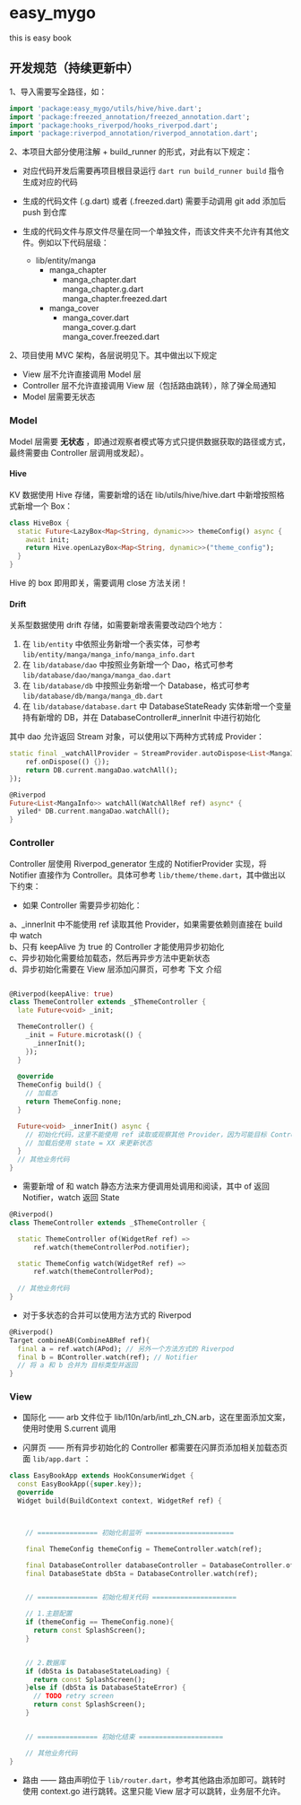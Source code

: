 # easy_mygo

this is easy book

## 开发规范（持续更新中）

1、导入需要写全路径，如：

```dart
import 'package:easy_mygo/utils/hive/hive.dart';
import 'package:freezed_annotation/freezed_annotation.dart';
import 'package:hooks_riverpod/hooks_riverpod.dart';
import 'package:riverpod_annotation/riverpod_annotation.dart';
```
2、本项目大部分使用注解 + build_runner 的形式，对此有以下规定：

* 对应代码开发后需要再项目根目录运行 `dart run build_runner build` 指令生成对应的代码
* 生成的代码文件 (.g.dart) 或者 (.freezed.dart) 需要手动调用 git add 添加后 push 到仓库
* 生成的代码文件与原文件尽量在同一个单独文件，而该文件夹不允许有其他文件。例如以下代码层级：

  * lib/entity/manga  
    * manga_chapter  
      * manga_chapter.dart  
        manga_chapter.g.dart  
        manga_chapter.freezed.dart  
    * manga_cover
      * manga_cover.dart  
        manga_cover.g.dart  
        manga_cover.freezed.dart
    

2、项目使用 MVC 架构，各层说明见下。其中做出以下规定

* View 层不允许直接调用 Model 层
* Controller 层不允许直接调用 View 层（包括路由跳转），除了弹全局通知
* Model 层需要无状态

### Model

Model 层需要 **无状态** ，即通过观察者模式等方式只提供数据获取的路径或方式，最终需要由 Controller 层调用或发起）。

#### Hive

KV 数据使用 Hive 存储，需要新增的话在 lib/utils/hive/hive.dart 中新增按照格式新增一个 Box：

```dart
class HiveBox {
  static Future<LazyBox<Map<String, dynamic>>> themeConfig() async {
    await init;
    return Hive.openLazyBox<Map<String, dynamic>>("theme_config");
  }
}
```

Hive 的 box 即用即关，需要调用 close 方法关闭！

#### Drift

关系型数据使用 drift 存储，如需要新增表需要改动四个地方：

1.  在 `lib/entity` 中依照业务新增一个表实体，可参考 `lib/entity/manga/manga_info/manga_info.dart`
2.  在 `lib/database/dao` 中按照业务新增一个 Dao，格式可参考 `lib/database/dao/manga/manga_dao.dart`
3.  在 `lib/database/db` 中按照业务新增一个 Database，格式可参考 `lib/database/db/manga/manga_db.dart`
4.  在 `lib/database/database.dart` 中 DatabaseStateReady 实体新增一个变量持有新增的 DB，并在 DatabaseController#_innerInit 中进行初始化

其中 dao 允许返回 Stream 对象，可以使用以下两种方式转成 Provider：
```dart
static final _watchAllProvider = StreamProvider.autoDispose<List<MangaInfo>>((ref){
    ref.onDispose(() {});
    return DB.current.mangaDao.watchAll();
});
```


```dart
@Riverpod
Future<List<MangaInfo>> watchAll(WatchAllRef ref) async* {
  yiled* DB.current.mangaDao.watchAll();
}
```
### Controller

Controller 层使用 Riverpod_generator 生成的 NotifierProvider 实现，将 Notifier 直接作为 Controller。具体可参考 `lib/theme/theme.dart`，其中做出以下约束：

* 如果 Controller 需要异步初始化：  

a、_innerInit 中不能使用 ref 读取其他 Provider，如果需要依赖则直接在 build 中 watch   
b、只有 keepAlive 为 true 的 Controller 才能使用异步初始化  
c、异步初始化需要给加载态，然后再异步方法中更新状态  
d、异步初始化需要在 View 层添加闪屏页，可参考 下文 介绍  

```dart

@Riverpod(keepAlive: true)
class ThemeController extends _$ThemeController {
  late Future<void> _init;

  ThemeController() {
    _init = Future.microtask(() {
      _innerInit();
    });
  }
  
  @override
  ThemeConfig build() {
    // 加载态
    return ThemeConfig.none;
  }

  Future<void> _innerInit() async {
    // 初始化代码，这里不能使用 ref 读取或观察其他 Provider，因为可能目标 Controller 还未初始化成功
    // 加载后使用 state = XX 来更新状态
  }
  // 其他业务代码
}
```

* 需要新增 of 和 watch 静态方法来方便调用处调用和阅读，其中 of 返回 Notifier，watch 返回 State

```dart
@Riverpod()
class ThemeController extends _$ThemeController {

  static ThemeController of(WidgetRef ref) =>
      ref.watch(themeControllerPod.notifier);

  static ThemeConfig watch(WidgetRef ref) =>
      ref.watch(themeControllerPod);
  
  // 其他业务代码
}
```

* 对于多状态的合并可以使用方法方式的 Riverpod

```dart
@Riverpod()
Target combineAB(CombineABRef ref){
  final a = ref.watch(APod); // 另外一个方法方式的 Riverpod
  final b = BController.watch(ref); // Notifier
  // 将 a 和 b 合并为 目标类型并返回
}
```


### View

* 国际化 —— arb 文件位于 lib/l10n/arb/intl_zh_CN.arb，这在里面添加文案，使用时使用 S.current 调用

* 闪屏页 —— 所有异步初始化的 Controller 都需要在闪屏页添加相关加载态页面 ```lib/app.dart``` ：
```dart
class EasyBookApp extends HookConsumerWidget {
  const EasyBookApp({super.key});
  @override
  Widget build(BuildContext context, WidgetRef ref) {



    // =============== 初始化前监听 ======================

    final ThemeConfig themeConfig = ThemeController.watch(ref);

    final DatabaseController databaseController = DatabaseController.of(ref);
    final DatabaseState dbSta = DatabaseController.watch(ref);


    // =============== 初始化相关代码 =====================

    // 1.主题配置
    if (themeConfig == ThemeConfig.none){
      return const SplashScreen();
    }


    // 2.数据库
    if (dbSta is DatabaseStateLoading) {
      return const SplashScreen();
    }else if (dbSta is DatabaseStateError) {
      // TODO retry screen
      return const SplashScreen();
    }


    // =============== 初始化结束 =====================

    // 其他业务代码
}
```

* 路由 —— 路由声明位于 ```lib/router.dart```，参考其他路由添加即可。跳转时使用 context.go 进行跳转。这里只能 View 层才可以跳转，业务层不允许。

